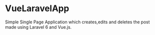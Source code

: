 # VueLaravelApp
Simple Single Page Application which creates,edits and deletes the post made using Laravel 6 and Vue.js.
